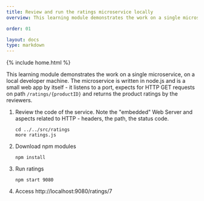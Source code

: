 ```yaml
---
title: Review and run the ratings microservice locally
overview: This learning module demonstrates the work on a single microservice, on a local developer machine.

order: 01

layout: docs
type: markdown
---
```

{% include home.html %}


This learning module demonstrates the work on a single microservice, on a local developer machine. The microservice is written in node.js and is a small web app by itself - it listens to a port, expects for HTTP GET requests on path `/ratings/{productID}` and returns the product ratings by the reviewers.

1. Review the code of the service. Note the "embedded" Web Server and aspects related to HTTP - headers, the path, the status code.
   ```
   cd ../../src/ratings
   more ratings.js
   ```
1. Download npm modules
   ```
   npm install
   ```
1. Run ratings
   ```
   npm start 9080
   ```

1. Access http://localhost:9080/ratings/7
